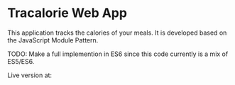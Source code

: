# Tracalorie Web App

This application tracks the calories of your meals. It is developed based on the JavaScript Module Pattern.

TODO: Make a full implemention in ES6 since this code currently is a mix of ES5/ES6.

Live version at:
